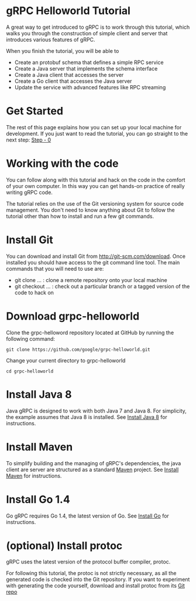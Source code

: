 # gRPC Helloworld Tutorial

A great way to get introduced to gRPC is to work through this tutorial, which
walks you through the construction of simple client and server that introduces
various features of gRPC.

When you finish the tutorial, you will be able to

- Create an protobuf schema that defines a simple RPC service
- Create a Java server that implements the schema interface
- Create a Java client that accesses the server
- Create a Go client that accesses the Java server
- Update the service with advanced features like RPC streaming

# Get Started

The rest of this page explains how you can set up your local machine for development.
If you just want to read the tutorial, you can go straight to the next step: [Step - 0](Step_0.md)

# Working with the code

You can follow along with this tutorial and hack on the code in the comfort of
your own computer. In this way you can get hands-on practice of really writing
gRPC code.

The tutorial relies on the use of the Git versioning system for source code
management. You don't need to know anything about Git to follow the tutorial
other than how to install and run a few git commands.

# Install Git

You can download and install Git from http://git-scm.com/download. Once
installed you should have access to the git command line tool. The main
commands that you will need to use are:

- git clone ... : clone a remote repository onto your local machine
- git checkout ... : check out a particular branch or a tagged version of the code to hack on

# Download grpc-helloworld

Clone the grpc-helloword repository located at GitHub by running the following command:

```
git clone https://github.com/google/grpc-helloworld.git
```

Change your current directory to grpc-helloworld

```
cd grpc-helloworld
```

# Install Java 8

Java gRPC is designed to work with both Java 7 and Java 8.  For simplicity,
the example assumes that Java 8 is installed.  See
[Install Java 8](http://docs.oracle.com/javase/8/docs/technotes/guides/install/install_overview.html)
for instructions.

# Install Maven

To simplify building and the managing of gRPC's dependencies, the java client
are server are structured as a standard [Maven](http://maven.apache.org/guides/getting-started/)
project. See [Install Maven](http://maven.apache.org/users/index.html) for instructions.


# Install Go 1.4

Go gRPC requires Go 1.4, the latest version of Go.  See
[Install Go](https://golang.org/doc/install) for instructions.

# (optional) Install protoc

gRPC uses the latest version of the protocol buffer compiler, protoc.

For following this tutorial, the protoc is not strictly necessary, as all the
generated code is checked into the Git repository.  If you want to experiment
with generating the code yourself, download and install protoc from its
[Git repo](https://github.com/google/protobuf)
